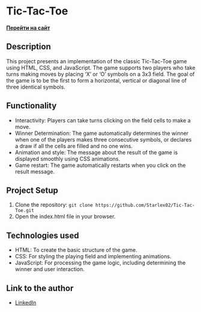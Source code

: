 # Tic-Tac-Toe

**[Перейти на сайт](https://starlex02.github.io/Tic-Tac-Toe/)**

## Description

This project presents an implementation of the classic Tic-Tac-Toe game using HTML, CSS, and JavaScript. The game supports two players who take turns making moves by placing ‘X’ or ‘O’ symbols on a 3x3 field. The goal of the game is to be the first to form a horizontal, vertical or diagonal line of three identical symbols.

## Functionality

- Interactivity: Players can take turns clicking on the field cells to make a move.
- Winner Determination: The game automatically determines the winner when one of the players makes three consecutive symbols, or declares a draw if all the cells are filled and no one wins.
- Animation and style: The message about the result of the game is displayed smoothly using CSS animations.
- Game restart: The game automatically restarts when you click on the result message.

## Project Setup

1. Clone the repository:
```git clone https://github.com/Starlex02/Tic-Tac-Toe.git```
2. Open the index.html file in your browser.

## Technologies used

- HTML: To create the basic structure of the game.
- CSS: For styling the playing field and implementing animations.
- JavaScript: For processing the game logic, including determining the winner and user interaction.

## Link to the author

- [LinkedIn](https://www.linkedin.com/in/dmytro-chumak/)
